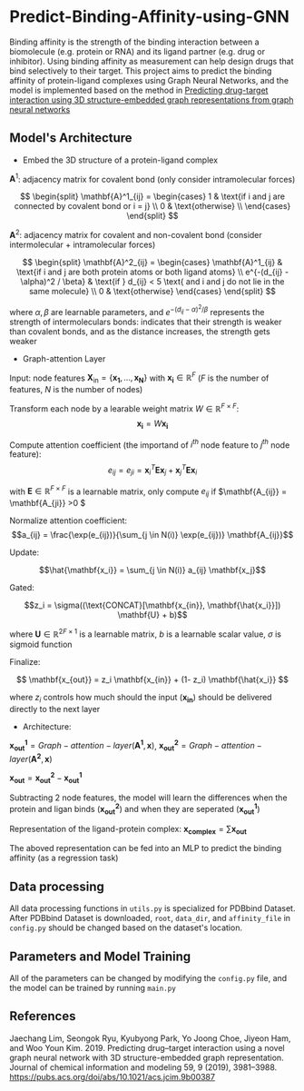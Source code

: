 # Predict-Binding-Affinity-using-GNN
Binding affinity is the strength of the binding interaction between a biomolecule (e.g. protein or RNA) and its ligand partner (e.g. drug or inhibitor). Using binding affinity as measurement can help design drugs that bind selectively to their target. This project aims to predict the binding affinity of protein-ligand complexes using Graph Neural Networks, and the model is implemented based on the method in [Predicting drug-target interaction using 3D structure-embedded graph representations from graph neural networks](https://arxiv.org/abs/1904.08144)

## Model's Architecture

* Embed the 3D structure of a protein-ligand complex

$\mathbf{A}^1$: adjacency matrix for covalent bond (only consider intramolecular forces)

$$
\begin{split}
    \mathbf{A}^1_{ij} = 
        \begin{cases}
            1 & \text{if i and j are connected by covalent bond or i = j} \\
            0 & \text{otherwise} \\ 
        \end{cases}
\end{split}
$$

$\mathbf{A}^2$: adjacency matrix for covalent and non-covalent bond (consider intermolecular + intramolecular forces)

$$
\begin{split}
    \mathbf{A}^2_{ij} = 
        \begin{cases}
            \mathbf{A}^1_{ij} & \text{if i and j are both protein atoms or both ligand atoms} \\
            e^{-(d_{ij} - \alpha)^2 / \beta} & \text{if } d_{ij} < 5 \text{ and i and j do not lie in the same molecule} \\   
            0 & \text{otherwise}
        \end{cases}
\end{split}
$$

where $\alpha, \beta$ are learnable parameters, and $e^{-(d_{ij} - \alpha)^2 / \beta}$ represents the strength of intermoleculars bonds: indicates that their strength is weaker than covalent bonds, and as the distance increases, the strength gets weaker

* Graph-attention Layer

Input: node features $\mathbf{X_{\text{in}}} = \{\mathbf{x_1}, \dots, \mathbf{x_N}\}$ with $\mathbf{x_i} \in \mathbb{R}^F$ ($F$ is the number of features, $N$ is the number of nodes)

Transform each node by a learable weight matrix $W \in \mathbb{R}^{F \times F}$: 
$$\mathbf{x_i} = W\mathbf{x_i}$$

Compute attention coefficient (the importand of $i^{th}$ node feature to $j^{th}$ node feature): 
$$e_{ij} = e_{ji} = \mathbf{x}^{T}_i \mathbf{E} \mathbf{x}_j + \mathbf{x}^{T}_j \mathbf{E} \mathbf{x}_i$$

with $\mathbf{E} \in \mathbb{R}^{F \times F}$ is a learnable matrix, only compute $e_{ij}$ if $\mathbf{A_{ij}} = \mathbf{A_{ji}} >0 $

Normalize attention coefficient: 
$$a_{ij} = \frac{\exp(e_{ij})}{\sum_{j \in N(i)} \exp(e_{ij})} \mathbf{A_{ij}}$$

Update: 

$$\hat{\mathbf{x_i}} = \sum_{j \in N(i)} a_{ij} \mathbf{x_j}$$ 

Gated: 

$$z_i = \sigma((\text{CONCAT}[\mathbf{x_{in}}, \mathbf{\hat{x_i}}]) \mathbf{U} + b)$$

where $\mathbf{U} \in \mathbb{R}^{2F \times 1}$ is a learnable matrix, $b$ is a learnable scalar value, $\sigma$ is sigmoid function

Finalize: 

$$ \mathbf{x_{out}} = z_i \mathbf{x_{in}} + (1- z_i) \mathbf{\hat{x_i}} $$

where $z_{i}$ controls how much should the input $(\mathbf{x_{in}})$ should be delivered directly to the next layer

* Architecture:

$\mathbf{x_{out}^1} = Graph-attention-layer(\mathbf{A^1}, \mathbf{x})$, $\mathbf{x_{out}^2} = Graph-attention-layer(\mathbf{A^2}, \mathbf{x})$

$\mathbf{x_{out}} = \mathbf{x_{out}^2} - \mathbf{x_{out}^1}$

Subtracting 2 node features, the model will learn the differences when the protein and ligan binds $(\mathbf{x_{out}^2})$ and when they are seperated $(\mathbf{x_{out}^1})$

Representation of the ligand-protein complex:
$\mathbf{x_{complex}} = \sum \mathbf{x_{out}}$ 

The aboved representation can be fed into an MLP to predict the binding affinity (as a regression task)

## Data processing

All data processing functions in ```utils.py``` is specialized for PDBbind Dataset. After PDBbind Dataset is downloaded, ```root```, ```data_dir```, and ```affinity_file``` in ```config.py``` should be changed based on the dataset's location.

## Parameters and Model Training

All of the parameters can be changed by modifying the ```config.py``` file, and the model can be trained by running ```main.py```

## References

Jaechang Lim, Seongok Ryu, Kyubyong Park, Yo Joong Choe, Jiyeon Ham, and Woo Youn Kim. 2019. Predicting drug–target interaction using a novel graph neural network with 3D structure-embedded graph representation. Journal of chemical information and modeling 59, 9 (2019), 3981–3988. https://pubs.acs.org/doi/abs/10.1021/acs.jcim.9b00387
